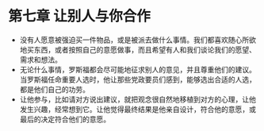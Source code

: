 # 第七章 让别人与你合作
- 没有人愿意被强迫买一件物品，或是被派去做什么事情。我们都喜欢随心所欲地买东西，或者按照自己的意愿做事，而且希望有人和我们谈论我们的愿望、需求和想法。
- 无论什么事情，罗斯福都会尽可能地征求别人的意见，并且尊重他们的建议。当罗斯福任命重要人选时，他让那些党政要员们感到，能够选出合适的人选，都是他们自己的功劳。
- 让他参与，比如请对方说出建议，就把观念很自然地移植到对方的心理，让他发生兴趣，经常想到它。让他觉得最终结果是他亲自设计，符合他的意愿，或最后的决定符合他们的意愿。